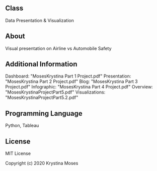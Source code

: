 ## Class
Data Presentation & Visualization

## About
Visual presentation on Airline vs Automobile Safety

## Additional Information
Dashboard: "MosesKrystina Part 1 Project.pdf"
Presentation: "MosesKrystina Part 2 Project.pdf"
Blog: "MosesKrystina Part 3 Project.pdf"
Infographic: "MosesKrystina Part 4 Project.pdf"
Overview: "MosesKrystinaProjectPart5.pdf"
Visualizations: "MosesKrystinaProjectPart5.2.pdf"

## Programming Language
Python, Tableau

## License
MIT License

Copyright (c) 2020 Krystina Moses
